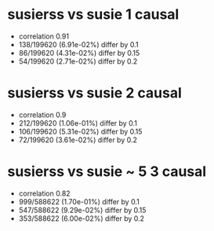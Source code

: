 # susierss vs susie  1 causal

- correlation 0.91
- 138/199620 (6.91e-02%) differ by 0.1
- 86/199620 (4.31e-02%) differ by 0.15
- 54/199620 (2.71e-02%) differ by 0.2


# susierss vs susie  2 causal

- correlation 0.9
- 212/199620 (1.06e-01%) differ by 0.1
- 106/199620 (5.31e-02%) differ by 0.15
- 72/199620 (3.61e-02%) differ by 0.2


# susierss vs susie  ~ 5 3 causal

- correlation 0.82
- 999/588622 (1.70e-01%) differ by 0.1
- 547/588622 (9.29e-02%) differ by 0.15
- 353/588622 (6.00e-02%) differ by 0.2


